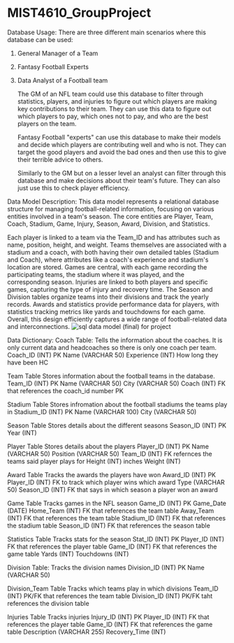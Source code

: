 # MIST4610_GroupProject

Database Usage:
There are three different main scenarios where this database can be used: 
1. General Manager of a Team
2. Fantasy Football Experts
3. Data Analyst of a Football team

   The GM of an NFL team could use this database to filter through statistics, players, and injuries to figure out which players are making key contributions to their team. They can use this data to figure out which players to pay, which ones not to pay, and who are the best players on the team.

   Fantasy Football "experts" can use this database to make their models and decide which players are contributing well and who is not. They can target the good players and avoid the bad ones and then use this to give their terrible advice to others.

   Similarly to the GM but on a lesser level an analyst can filter through this database and make decisions about their team's future. They can also just use this to check player efficiency.

Data Model Description:
This data model represents a relational database structure for managing football-related information, focusing on various entities involved in a team's season. The core entities are Player, Team, Coach, Stadium, Game, Injury, Season, Award, Division, and Statistics.

Each player is linked to a team via the Team_ID and has attributes such as name, position, height, and weight. Teams themselves are associated with a stadium and a coach, with both having their own detailed tables (Stadium and Coach), where attributes like a coach's experience and stadium's location are stored. Games are central, with each game recording the participating teams, the stadium where it was played, and the corresponding season. Injuries are linked to both players and specific games, capturing the type of injury and recovery time. The Season and Division tables organize teams into their divisions and track the yearly records. Awards and statistics provide performance data for players, with statistics tracking metrics like yards and touchdowns for each game. Overall, this design efficiently captures a wide range of football-related data and interconnections.
![sql data model (final) for project](https://github.com/user-attachments/assets/f1dd0ad2-4d7c-4ef0-9f42-3369e290dea8)

Data Dictionary:
Coach Table:
  Tells the information about the coaches. It is only current data and headcoaches so there is only one coach per team.
  Coach_ID (INT) PK
  Name (VARCHAR 50)
  Experience (INT) How long they have been HC

Team Table
  Stores information about the football teams in the database.
  Team_ID (INT) PK
  Name (VARCHAR 50)
  City (VARCHAR 50)
  Coach (INT) FK that references the coach_id number PK

Stadium Table
  Stores infromation about the football stadiums the teams play in
  Stadium_ID (INT) PK
  Name (VARCHAR 100) 
  City (VARCHAR 50)

Season Table
  Stores details about the different seasons
  Season_ID (INT) PK
  Year (INT) 

Player Table
  Stores details about the players
  Player_ID (INT) PK
  Name (VARCHAR 50)
  Position (VARCHAR 50)
  Team_ID (INT) FK refernces the teams said player plays for
  Height (INT) inches
  Weight (INT)

Award Table
  Tracks the awards the players have won
  Award_ID (INT) PK
  Player_ID (INT) FK to track which player wins which award
  Type (VARCHAR 50)
  Season_ID (INT) FK that says in which season a player won an award

Game Table
  Tracks games in the NFL season
  Game_ID (INT) PK
  Game_Date (DATE)
  Home_Team (INT) FK that references the team table
  Away_Team (INT) FK that references the team table
  Stadium_ID (INT) FK that references the stadium table
  Season_ID (INT) FK that references the season table

Statistics Table
  Tracks stats for the season
  Stat_ID (INT) PK
  Player_ID (INT) FK that references the player table
  Game_ID (INT) FK that references the game table
  Yards (INT) 
  Touchdowns (INT)

Division Table:
  Tracks the division names
  Division_ID (INT) PK
  Name (VARCHAR 50)

Division_Team Table
  Tracks which teams play in which divisions
  Team_ID (INT) PK/FK that references the team table
  Division_ID (INT) PK/FK taht references the division table

Injuries Table
  Tracks injuries
  Injury_ID (INT) PK
  Player_ID (INT) FK that references the player table
  Game_ID (INT) FK that references the game table
  Description (VARCHAR 255)
  Recovery_Time (INT)
